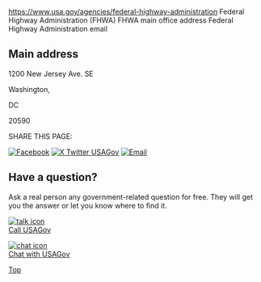 

https://www.usa.gov/agencies/federal-highway-administration
Federal Highway Administration (FHWA)
FHWA main office address
Federal Highway Administration email

Main address  
------------

1200 New Jersey Ave. SE  

Washington,  

DC  

20590

SHARE THIS PAGE:

[![Facebook](https://www.usa.gov/themes/custom/usagov/images/social-media-icons/Facebook_Icon.svg)](https://www.facebook.com/sharer/sharer.php?u=https://www.usa.gov/agencies/federal-highway-administration&v=3)
[![X Twitter USAGov](https://www.usa.gov/themes/custom/usagov/images/social-media-icons/X_Twitter_Icon.svg?version=2)](https://twitter.com/intent/tweet?source=webclient&text=https://www.usa.gov/agencies/federal-highway-administration)
[![Email](https://www.usa.gov/themes/custom/usagov/images/social-media-icons/Email_Icon.svg?version=2)](mailto:?subject=https://www.usa.gov/agencies/federal-highway-administration)

Have a question?  
----------------

Ask a real person any government-related question for free. They will get you the answer or let you know where to find it.

[![talk icon](https://www.usa.gov/themes/custom/usagov/images/ICONS_talk.png)  
Call USAGov](https://www.usa.gov/phone)

[![chat icon](https://www.usa.gov/themes/custom/usagov/images/ICONS_chat.png)  
Chat with USAGov](https://www.usa.gov/chat)

[Top](#main-content)
